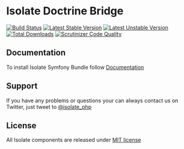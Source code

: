 # Isolate Doctrine Bridge

[![Build Status](https://travis-ci.org/isolate-org/doctrine-bridge.svg?branch=master)](https://travis-ci.org/isolate-org/doctrine-bridge)
[![Latest Stable Version](https://poser.pugx.org/isolate/doctrine-bridge/version.svg)](https://packagist.org/packages/isolate/doctrine-bridge)
[![Latest Unstable Version](https://poser.pugx.org/isolate/doctrine-bridge/v/unstable.svg)](//packagist.org/packages/isolate/doctrine-bridge)
[![Total Downloads](https://poser.pugx.org/isolate/doctrine-bridge/downloads.svg)](https://packagist.org/packages/isolate/doctrine-bridge)
[![Scrutinizer Code Quality](https://scrutinizer-ci.com/g/isolate-org/doctrine-bridge/badges/quality-score.png?b=master)](https://scrutinizer-ci.com/g/isolate-org/doctrine-bridge/?branch=master)

## Documentation

To install Isolate Symfony Bundle follow [Documentation]

## Support

If you have any problems or questions your can always contact us on Twitter, just tweet to [@isolate_php]

## License

All Isolate components are released under [MIT license]

[Documentation]: http://docs.isolate-project.org/en/latest/doctrine/bridge/index.html
[@isolate_php]: https://twitter.com/isolate_php
[MIT license]: LICENSE
